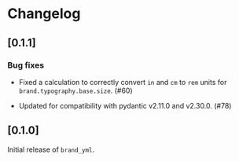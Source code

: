 # Changelog

<!--
All notable changes to this project will be documented in this file.

The format is based on [Keep a Changelog](https://keepachangelog.com/en/1.1.0/),
and this project adheres to [Semantic Versioning](https://semver.org/spec/v2.0.0.html).
-->

## [0.1.1]

### Bug fixes

* Fixed a calculation to correctly convert `in` and `cm` to `rem` units for `brand.typography.base.size`. (#60)

* Updated for compatibility with pydantic v2.11.0 and v2.30.0. (#78)

## [0.1.0]

Initial release of `brand_yml`.
